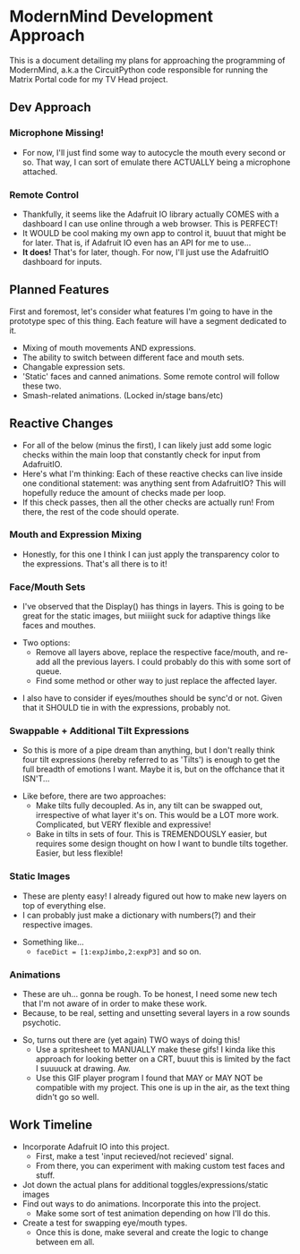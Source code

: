 # ModernMind Development Approach
This is a document detailing my plans for approaching the programming of ModernMind, a.k.a the CircuitPython code responsible for running the Matrix Portal code for my TV Head project.

## Dev Approach
### Microphone Missing!
- For now, I'll just find some way to autocycle the mouth every second or so. That way, 
I can sort of emulate there ACTUALLY being a microphone attached.
### Remote Control
- Thankfully, it seems like the Adafruit IO library actually COMES with a dashboard I can use online through a web browser. This is PERFECT!
- It WOULD be cool making my own app to control it, buuut that might be for later. That is, if Adafruit IO even has an API for me to use...
- **It does!** That's for later, though. For now, I'll just use the AdafruitIO dashboard for inputs.

## Planned Features

First and foremost, let's consider what features I'm going to have in the prototype spec of this thing. Each feature will have a segment dedicated to it.
- Mixing of mouth movements AND expressions.
- The ability to switch between different face and mouth sets.
- Changable expression sets.
- 'Static' faces and canned animations.  Some remote control will follow these two.
- Smash-related animations. (Locked in/stage bans/etc)

## Reactive Changes
- For all of the below (minus the first), I can likely just add some logic checks within the main loop that constantly check for input from AdafruitIO.
- Here's what I'm thinking: Each of these reactive checks can live inside one conditional statement: was anything sent from AdafruitIO? This will hopefully reduce the amount of checks made per loop.
- If this check passes, then all the other checks are actually run! From there, the rest of the code should operate.

### Mouth and Expression Mixing
- Honestly, for this one I think I can just apply the transparency color to the expressions. That's all there is to it!

### Face/Mouth Sets
- I've observed that the Display() has things in layers. This is going to be great for the static images, but miiiight suck for adaptive things like faces and mouthes.
* Two options:
    *  Remove all layers above, replace the respective face/mouth, and re-add all the previous layers. I could probably do this with some sort of queue.
    * Find some method or other way to just replace the affected layer.
- I also have to consider if eyes/mouthes should be sync'd or not. Given that it SHOULD tie in with the expressions, probably not.

### Swappable + Additional Tilt Expressions
- So this is more of a pipe dream than anything, but I don't really think four tilt expressions (hereby referred to as 'Tilts') is enough to get the full breadth of emotions I want. Maybe it is, but on the offchance that it ISN'T...
* Like before, there are two approaches:
    * Make tilts fully decoupled. As in, any tilt can be swapped out, irrespective of what layer it's on. This would be a LOT more work. Complicated, but VERY flexible and expressive!
    * Bake in tilts in sets of four. This is TREMENDOUSLY easier, but requires some design thought on how I want to bundle tilts together. Easier, but less flexible!

### Static Images
- These are plenty easy! I already figured out how to make new layers on top of everything else.
- I can probably just make a dictionary with numbers(?) and their respective images.
* Something like...
    * `faceDict = [1:expJimbo,2:expP3]` and so on.

### Animations
- These are uh... gonna be rough. To be honest, I need some new tech that I'm not aware of in order to make these work.
- Because, to be real, setting and unsetting several layers in a row sounds psychotic.
* So, turns out there are (yet again) TWO ways of doing this!
    * Use a spritesheet to MANUALLY make these gifs! I kinda like this approach for looking better on a CRT, buuut this is limited by the fact I suuuuck at drawing. Aw.
    * Use this GIF player program I found that MAY or MAY NOT be compatible with my project. This one is up in the air, as the text thing didn't go so well.


## Work Timeline
* Incorporate Adafruit IO into this project.
    * First, make a test 'input recieved/not recieved' signal.
    * From there, you can experiment with making custom test faces and stuff.
* Jot down the actual plans for additional toggles/expressions/static images
* Find out ways to do animations. Incorporate this into the project.
    * Make some sort of test animation depending on how I'll do this.
* Create a test for swapping eye/mouth types.
    * Once this is done, make several and create the logic to change between em all.

